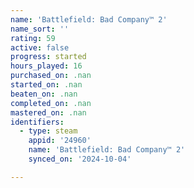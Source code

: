 ```yaml
---
name: 'Battlefield: Bad Company™ 2'
name_sort: ''
rating: 59
active: false
progress: started
hours_played: 16
purchased_on: .nan
started_on: .nan
beaten_on: .nan
completed_on: .nan
mastered_on: .nan
identifiers:
  - type: steam
    appid: '24960'
    name: 'Battlefield: Bad Company™ 2'
    synced_on: '2024-10-04'

---
```

